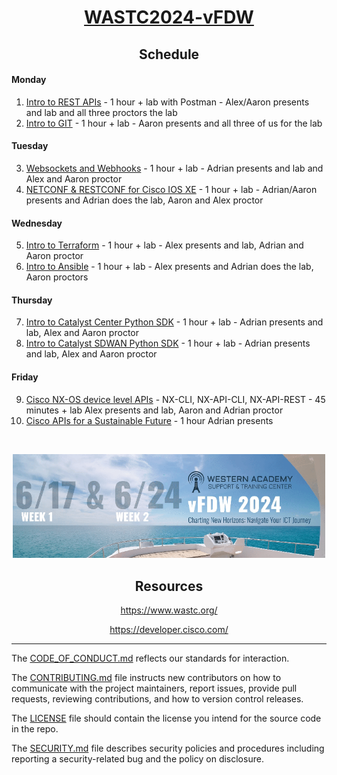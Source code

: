 # <h1 align="center">[WASTC2024-vFDW](https://drive.google.com/file/d/1vOEO6-PxyzpqRCuSVPDGWBFUtkD7bonb/view?pli=1)</h1>


## <h2 align="center">Schedule</h2>

#### Monday
1. [Intro to REST APIs](https://github.com/CiscoDevNet/WASTC2024-vFDW/tree/main/1-Monday/Intro-to-REST-APIs) - 1 hour + lab with Postman - Alex/Aaron presents and lab and all three proctors the lab
2. [Intro to GIT](https://github.com/CiscoDevNet/WASTC2024-vFDW/tree/main/1-Monday/Intro-to-Git) - 1 hour + lab - Aaron presents and all three of us for the lab

#### Tuesday
3. [Websockets and Webhooks](https://github.com/CiscoDevNet/WASTC2024-vFDW/tree/main/3-Wednesday/websockets-and-webhooks) - 1 hour + lab - Adrian presents and lab and Alex and Aaron proctor
4. [NETCONF & RESTCONF for Cisco IOS XE](https://github.com/CiscoDevNet/WASTC2024-vFDW/tree/main/3-Wednesday/NETCONF-and-RESTCONF) - 1 hour + lab - Adrian/Aaron presents and Adrian does the lab, Aaron and Alex proctor 

#### Wednesday
5. [Intro to Terraform](https://github.com/CiscoDevNet/WASTC2024-vFDW/tree/main/3-Wednesday/Intro-to-Terraform) - 1 hour + lab - Alex presents and lab, Adrian and Aaron proctor
6. [Intro to Ansible](https://github.com/CiscoDevNet/WASTC2024-vFDW/tree/main/3-Wednesday/Intro-to-Ansible) - 1 hour + lab - Alex presents and Adrian does the lab, Aaron proctors

#### Thursday
7. [Intro to Catalyst Center Python SDK](https://github.com/CiscoDevNet/WASTC2024-vFDW/tree/main/4-Thursday/Intro-to-Catalyst-Center-Python-SDK) - 1 hour + lab - Adrian presents and lab, Alex and Aaron proctor
8. [Intro to Catalyst SDWAN Python SDK](https://github.com/CiscoDevNet/WASTC2024-vFDW/tree/main/4-Thursday/Intro-to-Catalyst-SDWAN-Python-SDK) - 1 hour + lab - Adrian presents and lab, Alex and Aaron proctor


#### Friday
9. [Cisco NX-OS device level APIs](https://github.com/CiscoDevNet/WASTC2024-vFDW/tree/main/5-Friday/Cisco-NX-OS-device-level-APIs) - NX-CLI, NX-API-CLI, NX-API-REST - 45 minutes + lab Alex presents and lab, Aaron and Adrian proctor
10. [Cisco APIs for a Sustainable Future](https://github.com/CiscoDevNet/WASTC2024-vFDW/tree/main/5-Friday/Cisco-APIs-for-a-Sustainable-Future) - 1 hour Adrian presents


<br>
<p align="center"><img src="https://github.com/CiscoDevNet/WASTC2024-vFDW/blob/main/2-Tuesday/Intro-to-Ansible/WASTC%20ICT%20Faculty%20Develop%20Weeks%202024.gif?raw=true" width="500" /></p>

## <h2 align="center">Resources</h2>
<p align='center'><a href='https://www.wastc.org/'>https://www.wastc.org/</a></p>
<p align='center'><a href='https://developer.cisco.com/'>https://developer.cisco.com/</a></p>

<hr>

The [CODE_OF_CONDUCT.md](https://github.com/CiscoDevNet/WASTC2024-vFDW/blob/main/CODE_OF_CONDUCT.md) reflects our standards for interaction. 

The [CONTRIBUTING.md](https://github.com/CiscoDevNet/WASTC2024-vFDW/blob/main/CONTRIBUTING.md) file instructs new contributors on how to communicate with the project maintainers, report issues, provide pull requests, reviewing contributions, and how to version control releases.

The [LICENSE](https://github.com/CiscoDevNet/WASTC2024-vFDW/blob/main/LICENSE) file should contain the license you intend for the source code in the repo. 

The [SECURITY.md](https://github.com/CiscoDevNet/WASTC2024-vFDW/blob/main/SECURITY.md) file describes security policies and procedures including reporting a security-related bug and the policy on disclosure. 
